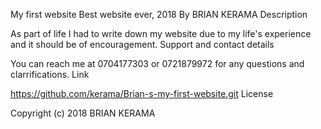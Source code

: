My first website
Best website ever, 2018
By BRIAN KERAMA
Description

As part of life I had to write down my website due to my life's experience and it should be of encouragement.
Support and contact details

You can reach me at 0704177303 or 0721879972 for any questions and clarrifications.
Link

https://github.com/kerama/Brian-s-my-first-website.git
License

Copyright (c) 2018 BRIAN KERAMA
